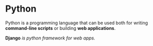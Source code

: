 # Python

Python is a programming language that can be used both for writing **command-line scripts** or building **web applications**.

**Django** _is python framework for web apps._